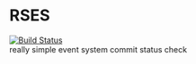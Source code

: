 # RSES
[![Build Status](https://ci.blucobalt.dev/job/rses/badge/icon)](https://ci.blucobalt.dev/job/rses/) <br>
really simple event system
commit status check

